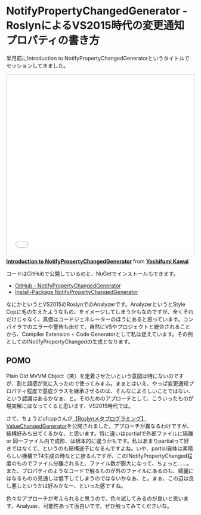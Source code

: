 # NotifyPropertyChangedGenerator - RoslynによるVS2015時代の変更通知プロパティの書き方

半月前にIntroduction to NotifyPropertyChangedGeneratorというタイトルでセッションしてきました。

<iframe src="//www.slideshare.net/slideshow/embed_code/key/2wWO7MM7GaH1Uc" width="595" height="485" frameborder="0" marginwidth="0" marginheight="0" scrolling="no" style="border:1px solid #CCC; border-width:1px; margin-bottom:5px; max-width: 100%;" allowfullscreen> </iframe> <div style="margin-bottom:5px"> <strong> <a href="//www.slideshare.net/neuecc/introduction-to-notifypropertychangedgenerator" title="Introduction to NotifyPropertyChangedGenerator" target="_blank">Introduction to NotifyPropertyChangedGenerator</a> </strong> from <strong><a href="//www.slideshare.net/neuecc" target="_blank">Yoshifumi Kawai</a></strong> </div>

コードはGitHubで公開しているのと、NuGetでインストールもできます。

* [GitHub - NotifyPropertyChangedGenerator](https://github.com/neuecc/NotifyPropertyChangedGenerator)
* [Install-Package NotifyPropertyChangedGenerator](http://www.nuget.org/packages/NotifyPropertyChangedGenerator)

なにかというとVS2015のRoslynでのAnalyzerです。AnalyzerというとStyle Copに毛の生えたようなもの、をイメージしてしまうかもなのですが、全くそれだけじゃなく、真価はコードジェネレーターのほうにあると思っています。コンパイラでのエラーや警告も出せて、自然にVSやプロジェクトと統合されることから、Compiler Extension + Code Generatorとして私は捉えています。その例としてのINotifyPropertyChangedの生成となります。

POMO
---
Plain Old MVVM Object（笑）を定着させたいという意図は特にないのですが、割と語感が気に入ったので使ってみまふ。まぁとはいえ、やっぱ変更通知プロパティ程度で基底クラスを継承させるのは、そんなによろしいことではない、という認識はあるかなぁ、と。そのためのアプローチとして、こういったものが現実解にはなってくると思います、VS2015時代では。

さて、ちょうどufcppさんが[【Roslynメタプログラミング】ValueChangedGanerator](http://ufcpp.net/blog/2015/6/valuechangedganerator/)を公開されました。アプローチが異なるわけですが、結構好みも出てくるかな、と思います。特に違いはpartialで外部ファイルに隔離 or 同一ファイル内で成形、は根本的に違うかもです。私はあまりpartialって好きではなくて、というのも結構迷子になるんですよね。いや、partial自体は素晴らしい機構でT4生成の時などに捗るんですが、このINotifyPropertyChanged程度のものでファイル分離されると、ファイル数が膨大になって、ちょっと……。また、プロパティのようなコードで触るものが外のファイルにあるのも、綺麗にはなるものの見通しは低下してしまうのではないかなあ、と。まぁ、この辺は良し悪しというかは好みかなー、といった感ですね。

色々なアプローチが考えられると思うので、色々試してみるのが良いと思います、Analyzer、可能性あって面白いです。ぜひ触ってみてくださいな。